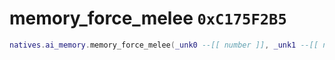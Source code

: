 # memory_force_melee `0xC175F2B5`

```lua
natives.ai_memory.memory_force_melee(_unk0 --[[ number ]], _unk1 --[[ number ]])
```
